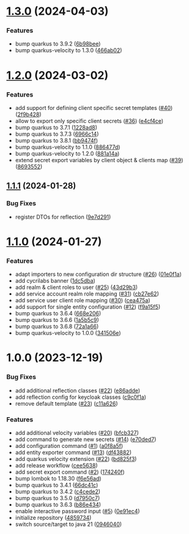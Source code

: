 # [1.3.0](https://github.com/CycriLabs/keycloak-configurator/compare/1.2.0...1.3.0) (2024-04-03)


### Features

* bump quarkus to 3.9.2 ([6b98bee](https://github.com/CycriLabs/keycloak-configurator/commit/6b98bee92eeb594afba452f5faa05d76a6637b87))
* bump quarkus-velocity to 1.3.0 ([466ab02](https://github.com/CycriLabs/keycloak-configurator/commit/466ab0288b52bdc6158ac38b0c1ad2aa78c046ab))

# [1.2.0](https://github.com/CycriLabs/keycloak-configurator/compare/1.1.1...1.2.0) (2024-03-02)


### Features

* add support for defining client specific secret templates ([#40](https://github.com/CycriLabs/keycloak-configurator/issues/40)) ([2f9b428](https://github.com/CycriLabs/keycloak-configurator/commit/2f9b428785481afae59e415843322a177b5569dd))
* allow to export only specific client secrets ([#36](https://github.com/CycriLabs/keycloak-configurator/issues/36)) ([e4cf4ce](https://github.com/CycriLabs/keycloak-configurator/commit/e4cf4ce9cbf4d0faf2ae4ffffdc65cf3b260a731))
* bump quarkus to 3.7.1 ([1228ad8](https://github.com/CycriLabs/keycloak-configurator/commit/1228ad8bf89cf20bdca554cd442ce42bc7f106c6))
* bump quarkus to 3.7.3 ([6966c14](https://github.com/CycriLabs/keycloak-configurator/commit/6966c14d97100022e9a1cc453625bf9a652ad1cc))
* bump quarkus to 3.8.1 ([bb9474f](https://github.com/CycriLabs/keycloak-configurator/commit/bb9474f871feea0af574220b7a4ef1b76c14f822))
* bump quarkus-velocity to 1.1.0 ([886477d](https://github.com/CycriLabs/keycloak-configurator/commit/886477d21e35288cec421acbd9556845f2b8b854))
* bump quarkus-velocity to 1.2.0 ([881a14a](https://github.com/CycriLabs/keycloak-configurator/commit/881a14a89f9ae16523ad26d79f294aec20def01a))
* extend secret export variables by client object & clients map ([#39](https://github.com/CycriLabs/keycloak-configurator/issues/39)) ([8693552](https://github.com/CycriLabs/keycloak-configurator/commit/8693552c03107eb9b8e3c9517f9a4b59db512039))

## [1.1.1](https://github.com/CycriLabs/keycloak-configurator/compare/1.1.0...1.1.1) (2024-01-28)


### Bug Fixes

* register DTOs for reflection ([9e7d291](https://github.com/CycriLabs/keycloak-configurator/commit/9e7d2918ffeda21eef199f1e867911255f49aa59))

# [1.1.0](https://github.com/CycriLabs/keycloak-configurator/compare/1.0.0...1.1.0) (2024-01-27)


### Features

* adapt importers to new configuration dir structure ([#26](https://github.com/CycriLabs/keycloak-configurator/issues/26)) ([01e0f1a](https://github.com/CycriLabs/keycloak-configurator/commit/01e0f1afeb9ba442d71282ba5d3378e58d5df7ee))
* add cycrilabs banner ([1dc5dba](https://github.com/CycriLabs/keycloak-configurator/commit/1dc5dbaed13085797c9ad06624d660d514295887))
* add realm & client roles to user ([#25](https://github.com/CycriLabs/keycloak-configurator/issues/25)) ([43d29b3](https://github.com/CycriLabs/keycloak-configurator/commit/43d29b31777e88705852561ee45b3d450ba6f812))
* add service account realm role mapping ([#31](https://github.com/CycriLabs/keycloak-configurator/issues/31)) ([cb27e62](https://github.com/CycriLabs/keycloak-configurator/commit/cb27e6214cbbcd3f421a722a1c65a383c742e3bc))
* add service user client role mapping ([#30](https://github.com/CycriLabs/keycloak-configurator/issues/30)) ([cea475a](https://github.com/CycriLabs/keycloak-configurator/commit/cea475adf65b164f9f240d1976e9b1ee375d5f20))
* add support for single entity configuration ([#12](https://github.com/CycriLabs/keycloak-configurator/issues/12)) ([f9a15f5](https://github.com/CycriLabs/keycloak-configurator/commit/f9a15f5c02101b6787f6b1018edd37f693701b86))
* bump quarkus to 3.6.4 ([668e206](https://github.com/CycriLabs/keycloak-configurator/commit/668e20605e91b3fbb0743011678a166f26828612))
* bump quarkus to 3.6.6 ([1a5b5c9](https://github.com/CycriLabs/keycloak-configurator/commit/1a5b5c905be98ff32c990f34ba2c99fed95e453b))
* bump quarkus to 3.6.8 ([72a1a66](https://github.com/CycriLabs/keycloak-configurator/commit/72a1a669673590c4b616aee2d47c88fa121b7d33))
* bump quarkus-velocity to 1.0.0 ([341506e](https://github.com/CycriLabs/keycloak-configurator/commit/341506ea42e25b123a9413ae387383d4d0106b3e))

# 1.0.0 (2023-12-19)


### Bug Fixes

* add additional reflection classes ([#22](https://github.com/CycriLabs/keycloak-configurator/issues/22)) ([e86adde](https://github.com/CycriLabs/keycloak-configurator/commit/e86added3461b57fb514217e457b255032537b74))
* add reflection config for keycloak classes ([c9c0f1a](https://github.com/CycriLabs/keycloak-configurator/commit/c9c0f1a236cd8907040842c669cbed739736a577))
* remove default template ([#23](https://github.com/CycriLabs/keycloak-configurator/issues/23)) ([c11a626](https://github.com/CycriLabs/keycloak-configurator/commit/c11a626774c1499ad56d857e6ee70312b53e3886))


### Features

* add additional velocity variables ([#20](https://github.com/CycriLabs/keycloak-configurator/issues/20)) ([bfcb327](https://github.com/CycriLabs/keycloak-configurator/commit/bfcb3274a14eed5fddc242b38d32394772989228))
* add command to generate new secrets ([#14](https://github.com/CycriLabs/keycloak-configurator/issues/14)) ([e70ded7](https://github.com/CycriLabs/keycloak-configurator/commit/e70ded712630ae5a0fd0d490b7f60e71d2ea3c57))
* add configuration command ([#1](https://github.com/CycriLabs/keycloak-configurator/issues/1)) ([a0f8a5f](https://github.com/CycriLabs/keycloak-configurator/commit/a0f8a5f29c753b9e69055582919c06c0030f651b))
* add entity exporter command ([#13](https://github.com/CycriLabs/keycloak-configurator/issues/13)) ([df43882](https://github.com/CycriLabs/keycloak-configurator/commit/df43882e7a4bf4f57aa0bef0439e0eb882b7297d))
* add quarkus velocity extension ([#22](https://github.com/CycriLabs/keycloak-configurator/issues/22)) ([bd825f3](https://github.com/CycriLabs/keycloak-configurator/commit/bd825f3be1833e7406a43e258a256bd9f30930ba))
* add release workflow ([cee5638](https://github.com/CycriLabs/keycloak-configurator/commit/cee5638a785d112e96b5a1dabbc4a7964596db51))
* add secret export command ([#2](https://github.com/CycriLabs/keycloak-configurator/issues/2)) ([174240f](https://github.com/CycriLabs/keycloak-configurator/commit/174240f0a93bedc71de4560eb5b8c881f2a0d618))
* bump lombok to 1.18.30 ([f6e56ad](https://github.com/CycriLabs/keycloak-configurator/commit/f6e56adda27e6ff1299b6416bc6f6a4f910902b1))
* bump quarkus to 3.4.1 ([66dc41c](https://github.com/CycriLabs/keycloak-configurator/commit/66dc41c6ca61f8f4676cf4e3d94f34cb6905d344))
* bump quarkus to 3.4.2 ([c4cede2](https://github.com/CycriLabs/keycloak-configurator/commit/c4cede298da8ed3310bc17a2e9d6219ced96779c))
* bump quarkus to 3.5.0 ([d7950c7](https://github.com/CycriLabs/keycloak-configurator/commit/d7950c7c88ccec857131abe1d257a99689466958))
* bump quarkus to 3.6.3 ([b86e434](https://github.com/CycriLabs/keycloak-configurator/commit/b86e434f5ab247ca265245fc161b269e955de104))
* enable interactive password input ([#5](https://github.com/CycriLabs/keycloak-configurator/issues/5)) ([0e91ec4](https://github.com/CycriLabs/keycloak-configurator/commit/0e91ec4d3e9bb4cdf10e3e900325b33479725fc5))
* initialize repository ([4859734](https://github.com/CycriLabs/keycloak-configurator/commit/48597343e025430d032d6a3bd1cf976f6f6363e8))
* switch source/target to java 21 ([0946040](https://github.com/CycriLabs/keycloak-configurator/commit/094604012c29a51a28989d614421f8e4ec462694))

